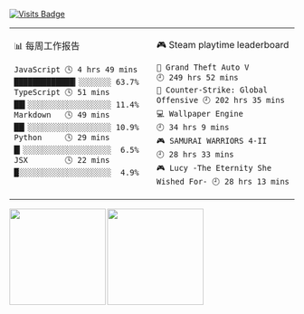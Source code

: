[![Visits Badge](https://badges.pufler.dev/visits/summerscar/summerscar)](https://github.com/summerscar)

<table>
<tr>
<td valign="top" width="50%">

<!-- waka-box start -->
📊 每周工作报告
```text
JavaScript 🕓 4 hrs 49 mins █████████████▎░░░░░░░ 63.7%
TypeScript 🕓 51 mins       ██▍░░░░░░░░░░░░░░░░░░ 11.4%
Markdown   🕓 49 mins       ██▎░░░░░░░░░░░░░░░░░░ 10.9%
Python     🕓 29 mins       █▎░░░░░░░░░░░░░░░░░░░  6.5%
JSX        🕓 22 mins       █░░░░░░░░░░░░░░░░░░░░  4.9%
```
<!-- Powered by https://github.com/journey-ad/waka-box-go . -->
<!-- waka-box end -->

</td>
<td valign="top" width="50%">

<!-- steam-box start -->
🎮 Steam playtime leaderboard
```text
🚓 Grand Theft Auto V               🕘 249 hrs 52 mins
🔫 Counter-Strike: Global Offensive 🕘 202 hrs 35 mins
💻 Wallpaper Engine                 🕘 34 hrs 9 mins
🎮 SAMURAI WARRIORS 4-II            🕘 28 hrs 33 mins
🎮 Lucy -The Eternity She Wished For- 🕘 28 hrs 13 mins
```
<!-- Powered by https://github.com/YouEclipse/steam-box . -->
<!-- steam-box end -->

</td>
</tr>
</table>

<div>
<a href="https://github.com/summerscar">
  <img align="left" height="170px" src="https://github-readme-stats.vercel.app/api?username=summerscar&count_private=true&show_icons=true" />
</a>
<a href="https://github.com/summerscar">
  <img align="left" height="170px" src="https://github-readme-stats.vercel.app/api/top-langs/?username=summerscar&layout=compact" />
</a>
</div>